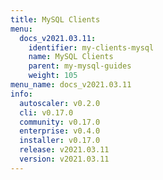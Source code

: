 ```yaml
---
title: MySQL Clients
menu:
  docs_v2021.03.11:
    identifier: my-clients-mysql
    name: MySQL Clients
    parent: my-mysql-guides
    weight: 105
menu_name: docs_v2021.03.11
info:
  autoscaler: v0.2.0
  cli: v0.17.0
  community: v0.17.0
  enterprise: v0.4.0
  installer: v0.17.0
  release: v2021.03.11
  version: v2021.03.11
---
```


